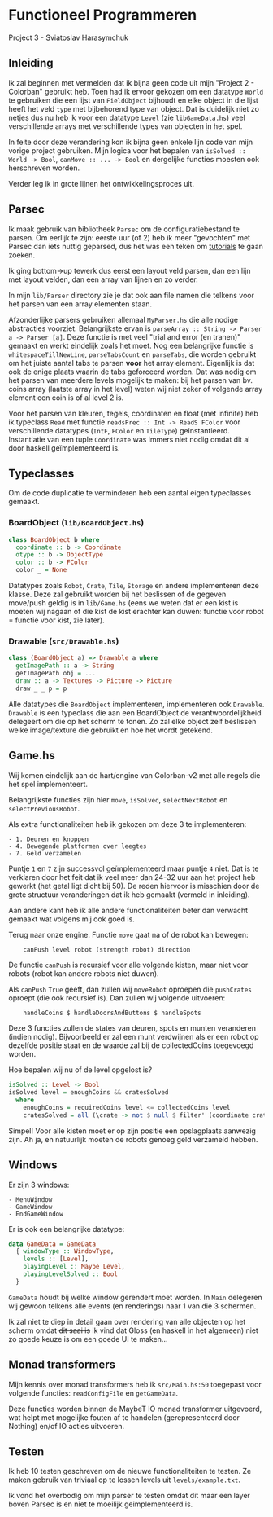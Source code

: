 # Functioneel Programmeren

Project 3 - Sviatoslav Harasymchuk

## Inleiding

Ik zal beginnen met vermelden dat ik bijna geen code uit
mijn "Project 2 - Colorban" gebruikt heb. Toen had ik ervoor
gekozen om een datatype `World` te gebruiken die een lijst
van `FieldObject` bijhoudt en elke object in die lijst heeft
het veld `type` met bijbehorend type van object. Dat is
duidelijk niet zo netjes dus nu heb ik voor een datatype
`Level` (zie `libGameData.hs`) veel verschillende arrays met
verschillende types van objecten in het spel.

In feite door deze verandering kon ik bijna geen enkele lijn
code van mijn vorige project gebruiken. Mijn logica voor het
bepalen van `isSolved :: World -> Bool`, `canMove :: ... -> Bool` en dergelijke functies moesten ook herschreven worden.

Verder leg ik in grote lijnen het ontwikkelingsproces uit.

## Parsec

Ik maak gebruik van bibliotheek `Parsec` om de
configuratiebestand te parsen.
Om eerlijk te zijn: eerste uur (of 2) heb ik meer
"gevochten" met
Parsec dan iets nuttig geparsed,
dus het was een teken om
[tutorials](https://jakewheat.github.io/intro_to_parsing/)
te gaan zoeken.

Ik ging bottom->up tewerk dus eerst een layout veld parsen, dan een lijn met layout velden, dan een array van lijnen en zo verder.

In mijn `lib/Parser` directory zie je dat ook aan file namen die telkens voor het parsen van een array elementen staan.

Afzonderlijke parsers gebruiken allemaal `MyParser.hs` die
alle nodige abstracties voorziet. Belangrijkste ervan is
`parseArray :: String -> Parser a -> Parser [a]`. Deze
functie is met veel "trial and error (en tranen)" gemaakt en
werkt eindelijk zoals het moet. Nog een belangrijke functie
is `whitespaceTillNewLine`, `parseTabsCount` en `parseTabs`,
die worden gebruikt om het juiste aantal tabs te parsen
__voor__ het array element. Eigenlijk is dat ook de enige
plaats waarin de tabs geforceerd worden. Dat was nodig om
het parsen van meerdere levels mogelijk te maken: bij het
parsen van bv. coins array (laatste array in het level)
weten wij niet zeker of volgende array element een coin is
of al level 2 is.

Voor het parsen van kleuren, tegels, coördinaten en float
(met infinite) heb ik typeclass `Read` met functie
`readsPrec :: Int -> ReadS FColor` voor
verschillende datatypes (`IntF`, `FColor` en `TileType`)
geinstantieerd.
Instantiatie van een tuple `Coordinate` was immers niet
nodig omdat dit al door haskell geïmplementeerd is.

## Typeclasses

Om de code duplicatie te verminderen heb een aantal eigen
typeclasses gemaakt.

### BoardObject (`lib/BoardObject.hs`)

```haskell
class BoardObject b where
  coordinate :: b -> Coordinate
  otype :: b -> ObjectType
  color :: b -> FColor
  color _ = None
```

Datatypes zoals `Robot`, `Crate`, `Tile`, `Storage` en andere
implementeren deze klasse.
Deze zal gebruikt worden bij het beslissen of de gegeven
move/push geldig is in `lib/Game.hs` (eens we weten dat er
een kist is moeten wij nagaan of die kist de kist erachter
kan duwen: functie voor robot = functie voor kist, zie
later).

### Drawable (`src/Drawable.hs`)

```haskell
class (BoardObject a) => Drawable a where
  getImagePath :: a -> String
  getImagePath obj = ...
  draw :: a -> Textures -> Picture -> Picture
  draw _ _ p = p

```

Alle datatypes die `BoardObject` implementeren, implementeren
ook `Drawable`.
`Drawable` is een typeclass die aan een BoardObject de
verantwoordelijkheid delegeert om die op het scherm te tonen.
Zo zal elke object zelf beslissen welke image/texture die
gebruikt en hoe het wordt getekend.

## Game.hs

Wij komen eindelijk aan de hart/engine van Colorban-v2 met
alle regels die het spel implementeert.

Belangrijkste functies zijn hier `move`, `isSolved`,
`selectNextRobot` en `selectPreviousRobot`.

Als extra functionaliteiten heb ik gekozen om deze 3 te
implementeren:

    - 1. Deuren en knoppen
    - 4. Bewegende platformen over leegtes
    - 7. Geld verzamelen

Puntje `1` en `7` zijn successvol geïmplementeerd maar puntje
`4` niet. Dat is te verklaren door het feit dat ik veel meer
dan 24-32 uur aan het project heb gewerkt (het getal ligt
dicht bij 50).
De reden hiervoor is misschien door de grote structuur
veranderingen dat ik heb gemaakt (vermeld in inleiding).

Aan andere kant heb ik alle andere functionaliteiten beter
dan verwacht gemaakt wat volgens mij ook goed is.

Terug naar onze engine. Functie `move` gaat na of de
robot kan bewegen:
```haskell
    canPush level robot (strength robot) direction
```
De functie `canPush` is recursief voor alle volgende
kisten, maar niet voor robots (robot kan andere robots niet duwen).

Als `canPush` `True` geeft, dan zullen wij `moveRobot`
oproepen die `pushCrates` oproept (die ook recursief is).
Dan zullen wij volgende uitvoeren:
```
    handleCoins $ handleDoorsAndButtons $ handleSpots
```

Deze 3 functies zullen de states van deuren, spots en munten
veranderen (indien nodig). Bijvoorbeeld er zal een munt
verdwijnen als er een robot op dezelfde positie staat en de
waarde zal bij de collectedCoins toegevoegd worden.

Hoe bepalen wij nu of de level opgelost is?

```haskell
isSolved :: Level -> Bool
isSolved level = enoughCoins && cratesSolved
  where
    enoughCoins = requiredCoins level <= collectedCoins level
    cratesSolved = all (\crate -> not $ null $ filter' (coordinate crate) $ storages level) $ crates level
```

Simpel! Voor alle kisten moet er op zijn positie een
opslagplaats aanwezig zijn. Ah ja, en natuurlijk moeten de
robots genoeg geld verzameld hebben.

## Windows

Er zijn 3 windows:

    - MenuWindow
    - GameWindow
    - EndGameWindow

Er is ook een belangrijke datatype:

```haskell
data GameData = GameData
  { windowType :: WindowType,
    levels :: [Level],
    playingLevel :: Maybe Level,
    playingLevelSolved :: Bool
  }
```

`GameData` houdt bij welke window gerendert moet worden.
In `Main` delegeren wij gewoon telkens alle events (en
renderings) naar 1 van die 3 schermen.

Ik zal niet te diep in detail gaan over rendering van alle
objecten op het scherm omdat ~~dit saai is~~ ik vind dat
Gloss (en haskell in het algemeen) niet zo goede keuze is om
een goede UI te maken...

## Monad transformers

Mijn kennis over monad transformers heb ik `src/Main.hs:50`
toegepast voor volgende functies: `readConfigFile` en
`getGameData`.

Deze functies worden binnen de MaybeT IO monad transformer
uitgevoerd, wat helpt met mogelijke fouten af te handelen
(gerepresenteerd door Nothing) en/of IO acties uitvoeren.

## Testen

Ik heb 10 testen geschreven om de nieuwe functionaliteiten
te testen. Ze maken gebruik van triviaal op te lossen levels
uit `levels/example.txt`.

Ik vond het overbodig om mijn parser te testen omdat dit maar
een layer boven Parsec is en niet te moeilijk
geimplementeerd is.



